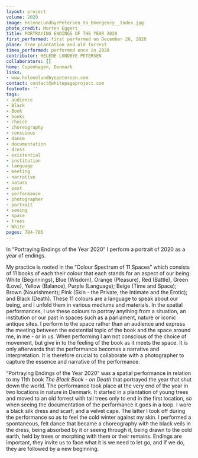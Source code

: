 ```yaml
---
layout: project
volume: 2020
image: HeleneLundbyePetersen_to_Emergency__Index.jpg
photo_credit: Morten Eggert
title: PORTRAYING ENDINGS OF THE YEAR 2020
first_performed: first performed on December 28, 2020
place: Tree plantation and old forrest
times_performed: performed once in 2020
contributor: HELENE LUNDBYE PETERSEN
collaborators: []
home: Copenhagen, Denmark
links:
- www.helenelundbyepetersen.com
contact: contact@whitepageproject.com
footnote: ''
tags:
- audience
- Black
- Book
- books
- choice
- choreography
- conscious
- dance
- documentation
- dress
- existential
- institution
- language
- meeting
- narrative
- nature
- past
- performance
- photographer
- portrait
- seeing
- space
- trees
- White
pages: 704-705
---
```



In “Portraying Endings of the Year 2020” I perform a portrait of 2020 as a year of endings.

My practice is rooted in the “Colour Spectrum of 11 Spaces” which consists of 11 books of each their colour that each stands for an aspect of our being: White (Beginnings), Blue (Wisdom), Orange (Pleasure), Red (Battle), Green (Love), Yellow (Balance), Purple (Language); Beige (Time and Space); Brown (Nourishment);  Pink (Skin - the Private, the Intimate and the Erotic); and Black (Death). These 11 colours are a language to speak about our being, and I unfold them in various mediums and materials. In the spatial performances, I use these colours to portray anything from a situation, an institution or our past in spaces such as a parliament, nature or iconic antique sites. I perform to the space rather than an audience and express the meeting between the existential topic of the book and the space around me, in me - or in us. When performing I am not conscious of the choice of movement, but give in to the feeling of the book as it meets the space. It is only afterwards that the performance becomes a narrative and interpretation. It is therefore crucial to collaborate with a photographer to capture the essence and narrative of the performance. 

“Portraying Endings of the Year 2020” was a spatial performance in relation to my 11th book *The Black Book - on Death* that portrayed the year that shut down the world. The performance took place at the very end of the year in two locations in nature in Denmark. It started in a plantation of young trees and moved to an old forrest with tall trees only to end in the first location, so when seeing the documentation of the performance it goes in a loop. I wore a black silk dress and scarf, and a velvet cape. The latter I took off during the performance so as to feel the cold winter against my skin. I performed a spontaneous, felt dance that became a choreography with the black veils in the dress, being absorbed by it or seeing through it, being drawn to the cold earth, held by trees or morphing with them or their remains. Endings are important, they invite us to face what it is we need to let go, and if we do, they are followed by a new beginning.
